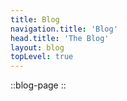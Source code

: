 ```yaml
---
title: Blog
navigation.title: 'Blog'
head.title: 'The Blog'
layout: blog
topLevel: true
---
```

::blog-page
::
